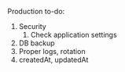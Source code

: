 Production to-do:
1. Security
   1. Check application settings
2. DB backup
3. Proper logs, rotation
4. createdAt, updatedAt
